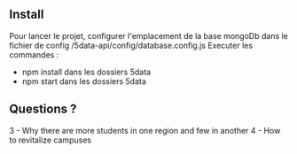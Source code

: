 ## Install

Pour lancer le projet, configurer l'emplacement de la base mongoDb dans le fichier de config /5data-api/config/database.config.js
Executer les commandes :
- npm install dans les dossiers 5data
- npm start dans les dossiers 5data

## Questions ? 

3 -  Why there are more students in one region and few in another
4 -  How to revitalize campuses
